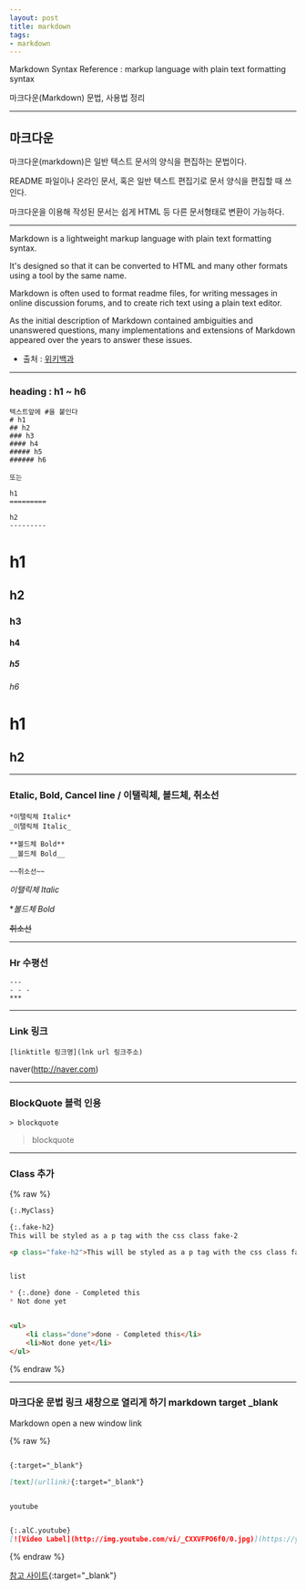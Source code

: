 ```yaml
---
layout: post
title: markdown
tags:
- markdown
---
```



Markdown Syntax Reference : markup language with plain text formatting syntax

마크다운(Markdown) 문법, 사용법 정리

---

## 마크다운

마크다운(markdown)은 일반 텍스트 문서의 양식을 편집하는 문법이다.

README 파일이나 온라인 문서, 혹은 일반 텍스트 편집기로 문서 양식을 편집할 때 쓰인다.

마크다운을 이용해 작성된 문서는 쉽게 HTML 등 다른 문서형태로 변환이 가능하다.

---

Markdown is a lightweight markup language with plain text formatting syntax. 

It's designed so that it can be converted to HTML and many other formats using a tool by the same name.

Markdown is often used to format readme files, for writing messages in online discussion forums, and to create rich text using a plain text editor. 

As the initial description of Markdown contained ambiguities and unanswered questions, many implementations and extensions of Markdown appeared over the years to answer these issues.


- 출처 : [위키백과](https://ko.wikipedia.org/wiki/%EB%A7%88%ED%81%AC%EB%8B%A4%EC%9A%B4)

---

### heading : h1 ~ h6

```
텍스트앞에 #을 붙인다
# h1
## h2
### h3
#### h4
##### h5
###### h6

또는

h1
=========

h2
---------
```

# h1
## h2
### h3
#### h4
##### h5
###### h6


h1
=========

h2
---------

---

### Etalic, Bold, Cancel line / 이탤릭체, 볼드체, 취소선

```
*이탤릭체 Italic* 
_이탤릭체 Italic_ 

**볼드체 Bold** 
__볼드체 Bold__ 

~~취소선~~ 
```

*이탤릭체 Italic* 

**볼드체 Bold* 

~~취소선~~ 


---

### Hr 수평선

```
---
- - -
***
```

---

### Link 링크

```
[linktitle 링크명](lnk url 링크주소)
```
naver(http://naver.com)

---


### BlockQuote 블럭 인용
```
> blockquote
```

> blockquote


---

### Class 추가

{% raw %}

```markdown
{:.MyClass}

{:.fake-h2}
This will be styled as a p tag with the css class fake-2

<p class="fake-h2">This will be styled as a p tag with the css class fake-2</p>


list

* {:.done} done - Completed this
* Not done yet


<ul>
    <li class="done">done - Completed this</li>
    <li>Not done yet</li>
</ul>

```
{% endraw %}


---

### 마크다운 문법 링크 새창으로 열리게 하기 markdown target _blank

Markdown open a new window link


{% raw %}
```markdown

{:target="_blank"}

[text](urllink){:target="_blank"}


youtube


{:.alC.youtube}
[![Video Label](http://img.youtube.com/vi/_CXXVFPO6f0/0.jpg)](https://youtu.be/_CXXVFPO6f0?t=0s){:target="_blank"}


```
{% endraw %}

[참고 사이트](http://digitaldrummerj.me/styling-jekyll-markdown/){:target="_blank"}
